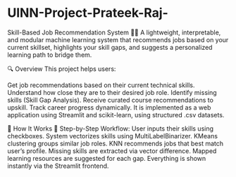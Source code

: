 # UlNN-Project-Prateek-Raj-
Skill-Based Job Recommendation System 💼🚀
A lightweight, interpretable, and modular machine learning system that recommends jobs based on your current skillset, highlights your skill gaps, and suggests a personalized learning path to bridge them.

🔍 Overview
This project helps users:

Get job recommendations based on their current technical skills.
Understand how close they are to their desired job role.
Identify missing skills (Skill Gap Analysis).
Receive curated course recommendations to upskill.
Track career progress dynamically.
It is implemented as a web application using Streamlit and scikit-learn, using structured .csv datasets.


🧠 How It Works
📌 Step-by-Step Workflow:
User inputs their skills using checkboxes.
System vectorizes skills using MultiLabelBinarizer.
KMeans clustering groups similar job roles.
KNN recommends jobs that best match user’s profile.
Missing skills are extracted via vector difference.
Mapped learning resources are suggested for each gap.
Everything is shown instantly via the Streamlit frontend.

